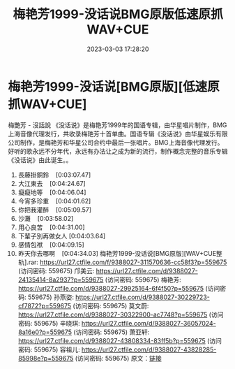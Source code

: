 ﻿---
title: 梅艳芳1999-没话说BMG原版低速原抓WAV+CUE
date: 2023-03-03 17:28:20
categories: WAV车载音乐、镜像
tags: 华语中文
---
# 梅艳芳1999-没话说[BMG原版][低速原抓WAV+CUE]

梅艷芳 - 沒話說
《没话说》是梅艳芳1999年的国语专辑，由华星唱片制作，BMG上海音像代理发行，共收录梅艳芳十首单曲。国语专辑《没话说》由华星娱乐有限公司制作，是梅艳芳和华星公司合约中最后一张唱片。BMG上海音像代理发行。好听的歌永远不分年代，永远有办法让之成为新的流行，制作概念完整的音乐专辑《没话说》由此诞生。。
01. 長藤掛銅鈴    [0:03:07.47]
02. 大江東去    [0:04:24.67]
03. 癡癡地等    [0:04:06.04]
04. 今宵多珍重    [0:04:01.62]
05. 你把我灌醉    [0:05:09.57]
06. 沙灘    [0:03:58.02]
07. 用心良苦    [0:04:31.00]
08. 下輩子別再做女人
[0:04:03.64]
09. 感情包袱    [0:04:09.15]
10. 昨天你去哪啊    [0:04:34.03]
梅艳芳1999-没话说[BMG原版][WAV+CUE整轨].rar: https://url27.ctfile.com/f/9388027-311570636-cc58f3?p=559675
(访问密码: 559675)
邝美云: https://url27.ctfile.com/d/9388027-24135414-8a2937?p=559675
(访问密码: 559675)
梅艳芳: https://url27.ctfile.com/d/9388027-29925164-6f4f50?p=559675
(访问密码: 559675)
孙燕姿: https://url27.ctfile.com/d/9388027-30229723-cf7872?p=559675
(访问密码: 559675)
莫文蔚: https://url27.ctfile.com/d/9388027-30322900-ac7748?p=559675
(访问密码: 559675)
辛晓琪: https://url27.ctfile.com/d/9388027-36057024-8a16e0?p=559675
(访问密码: 559675)
萧亚轩: https://url27.ctfile.com/d/9388027-43808334-83ff5b?p=559675
(访问密码: 559675)
容祖儿: https://url27.ctfile.com/d/9388027-43828285-85998e?p=559675
(访问密码: 559675)
原文：[链接](https://blog.sina.com.cn/s/blog_1647c7e76010310y2.html)